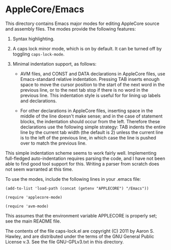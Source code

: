 AppleCore/Emacs
===============

This directory contains Emacs major modes for editing AppleCore source
and assembly files. The modes provide the following features:

1.  Syntax highlighting.

2.  A caps lock minor mode, which is on by default.  It can be turned
    off by toggling `caps-lock-mode`.

3.  Minimal indentation support, as follows:

    - AVM files, and CONST and DATA declarations in AppleCore files,
      use Emacs-standard relative indentation. Pressing TAB inserts
      enough space to move the cursor position to the start of the
      next word in the previous line, or to the next tab stop if there
      is no word in the previous line. This indentation style is
      useful for for lining up labels and declarations.

    - For other declarations in AppleCore files, inserting space in
      the middle of the line doesn't make sense; and in the case of
      statement blocks, the indentation should occur from the left.
      Therefore these declarations use the following simple strategy:
      TAB indents the entire line by the current tab width (the
      default is 2) unless the current line is to the left of the
      previous line, in which case the line is pushed over to match
      the previous line.

This simple indentation scheme seems to work fairly well. Implementing
full-fledged auto-indentation requires parsing the code, and I have
not been able to find good tool support for this.  Writing a parser
from scratch does not seem warranted at this time.

To use the modes, include the following lines in your .emacs file:

   `(add-to-list 'load-path (concat (getenv "APPLECORE") "/Emacs"))`

   `(require 'applecore-mode)`

   `(require 'avm-mode)`

This assumes that the environment variable APPLECORE is properly set;
see the main README file.

The contents of the file caps-lock.el are copyright (C) 2011 by Aaron
S. Hawley, and are distributed under the terms of the GNU General
Public License v.3.  See the file GNU-GPLv3.txt in this directory.

